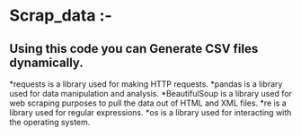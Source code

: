 # Scrap_data :-
## Using this code you can Generate CSV files dynamically.

*requests is a library used for making HTTP requests.
*pandas is a library used for data manipulation and analysis.
*BeautifulSoup is a library used for web scraping purposes to pull the data out of HTML and XML files.
*re is a library used for regular expressions.
*os is a library used for interacting with the operating system.

